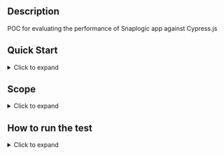 ## Description

POC for evaluating the performance of Snaplogic app against Cypress.js

## Quick Start
<details>
    <summary>Click to expand</summary>


    --

    Perform the following actions in the projects directory to get started.

    ```bash
    npm i
    ```
</details>

## Scope
<details>
    <summary>Click to expand</summary>


    --

    ## POC 1:-

    > Scenario 1:-

    Create project space and project through api call
    Pipeline creation(importing the pipeline through api call)
    Execution of pipelines
    Switch to studio and verify the result

    > Scenario 2 :-

    Execute a long running pipeline,(first import the pipeline) 
    while executing the pipeline
    Go to studio and click on card “executing”
    Verify the result(it should show only the executing pipeline

    > Scenario 3:-

    Execute a pipeline
    After execution complete, go to studio dashboard
    Click on completed card
    Verify only the completed pipeline is showing in the dashboard

    > Scenario 4:-

    Execute a pipeline(Import the failed pipeline and execute)
    After execution complete, go to studio dashboard
    Click on failed card
    Verify only the failed pipeline is showing in the dashboard

</details>

## How to run the test
<details>
    <summary>Click to expand</summary>


    --

    Perform the following actions in the projects directory to run the tests

    > Via the Dashboard

    ```bash
    npm run cypress:open
    ```

     > Via the Console

    ```bash
    npm run cypress:run
    ```
</details>